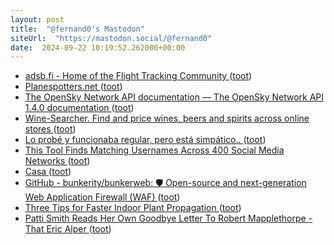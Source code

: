 ```yaml
---
layout: post
title:  "@fernand0's Mastodon"
siteUrl:  "https://mastodon.social/@fernand0"
date:  2024-09-22 10:19:52.262000+00:00
---
```

*  [adsb.fi - Home of the Flight Tracking Community ](https://adsb.fi) ([toot](https://mastodon.social/@fernand0/113180697707088502))
*  [Planespotters.net ](https://www.planespotters.net) ([toot](https://mastodon.social/@fernand0/113180417193165594))
*  [The OpenSky Network API documentation — The OpenSky Network API 1.4.0 documentation ](http://openskynetwork.github.io/opensky-api) ([toot](https://mastodon.social/@fernand0/113180348305243194))
*  [Wine-Searcher. Find and price wines, beers and spirits across online stores ](https://www.wine-searcher.com) ([toot](https://mastodon.social/@fernand0/113180077048367993))
*  [Lo probé y funcionaba regular, pero está simpático.. ](https://mastodon.social/@fernand0/113179701913590795) ([toot](https://mastodon.social/@fernand0/113179701913590795))
*  [This Tool Finds Matching Usernames Across 400 Social Media Networks ](https://lifehacker.com/tech/sherlock-finds-matching-social-media-accounts-for-any-usernam) ([toot](https://mastodon.social/@fernand0/113179335830501051))
*  [Casa ](https://www.flickr.com/photos/fernand0/53994126730) ([toot](https://mastodon.social/@fernand0/113178600520745694))
*  [GitHub - bunkerity/bunkerweb: 🛡️ Open-source and next-generation Web Application Firewall (WAF) ](https://github.com/bunkerity/bunkerwe) ([toot](https://mastodon.social/@fernand0/113178526381501469))
*  [Three Tips for Faster Indoor Plant Propagation ](https://lifehacker.com/home/tips-for-faster-indoor-plant-propagatio) ([toot](https://mastodon.social/@fernand0/113176735950008095))
*  [Patti Smith Reads Her Own Goodbye Letter To Robert Mapplethorpe - That Eric Alper ](https://www.thatericalper.com/2024/07/11/patti-smith-reads-her-own-goodbye-letter-to-robert-mapplethorpe) ([toot](https://mastodon.social/@fernand0/113176394362845227))
